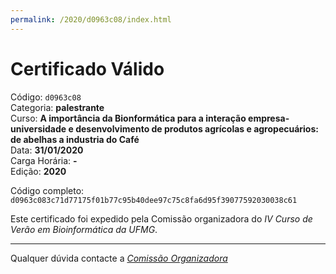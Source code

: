 ```yaml
---
permalink: /2020/d0963c08/index.html
---
```


# Certificado Válido

Código: `d0963c08`<br>
Categoria: **palestrante**<br>
Curso: **A importância da Bionformática para a interação empresa-universidade e desenvolvimento de produtos agrícolas e agropecuários: de abelhas a industria do Café**<br>
Data: **31/01/2020**<br>
Carga Horária: **-**<br>
Edição: **2020**<br>


Código completo: `d0963c083c71d77175f01b77c95b40dee97c75c8fa6d95f39077592030038c61`


Este certificado foi expedido pela Comissão organizadora do *IV Curso de Verão em Bioinformática da UFMG*.

----

Qualquer dúvida contacte a [_Comissão Organizadora_](<mailto:cursobioinfoufmg@gmail.com$subject=[Certificados]>)

